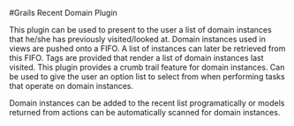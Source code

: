 #Grails Recent Domain Plugin

This plugin can be used to present to the user a list of domain instances that he/she has previously visited/looked at.
Domain instances used in views are pushed onto a FIFO. A list of instances can later be retrieved from this FIFO.
Tags are provided that render a list of domain instances last visited.
This plugin provides a crumb trail feature for domain instances. Can be used to give the user an option list to select from
when performing tasks that operate on domain instances.

Domain instances can be added to the recent list programatically or models
returned from actions can be automatically scanned for domain instances.
